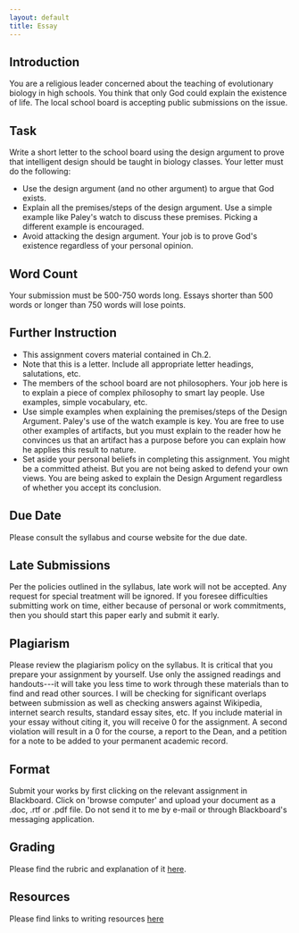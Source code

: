```yaml
---
layout: default
title: Essay
---
```




## Introduction 

You are a religious leader concerned about the teaching of evolutionary biology in high schools. You think that only God could explain the existence of life. The local school board is accepting public submissions on the issue. 


## Task

Write a short letter to the school board using the design argument to prove that intelligent design should be taught in biology classes. Your letter must do the following:

+ Use the design argument (and no other argument) to argue that God exists. 
+ Explain all the premises/steps of the design argument. Use a simple example like Paley's watch to discuss these premises. Picking a different example is encouraged.
+ Avoid attacking the design argument. Your job is to prove God's existence regardless of your personal opinion.


## Word Count

Your submission must be 500-750 words long. Essays shorter than 500 words or longer than 750 words will lose points. 

## Further Instruction 

+ This assignment covers material contained in Ch.2.
+ Note that this is a letter. Include all appropriate letter headings, salutations, etc. 
+ The members of the school board are not philosophers. Your job here is to explain a piece of complex philosophy to smart lay people. Use examples, simple vocabulary, etc. 
+ Use simple examples when explaining the premises/steps of the Design Argument. Paley's use of the watch example is key. You are free to use other examples of artifacts, but you must explain to the reader how he convinces us that an artifact has a purpose before you can explain how he applies this result to nature.   
+ Set aside your personal beliefs in completing this assignment. You might be a committed atheist. But you are not being asked to defend your own views. You are being asked to explain the Design Argument regardless of whether you accept its conclusion.   

## Due Date
Please consult the syllabus and course website for the due date.

## Late Submissions

Per the policies outlined in the syllabus, late work will not be accepted. Any request for special treatment will be ignored. If you foresee difficulties submitting work on time, either because of personal or work commitments, then you should start this paper early and submit it early. 

## Plagiarism

Please review the plagiarism policy on the syllabus. It is critical that you prepare your assignment by yourself. Use only the assigned readings and handouts---it will take you less time to work through these materials than to find and read other sources. I will be checking for significant overlaps between submission as well as checking answers against Wikipedia, internet search results, standard essay sites, etc. If you include material in your essay without citing it, you will receive 0 for the assignment. A second violation will result in a 0 for the course, a report to the Dean, and a petition for a note to be added to your permanent academic record.

## Format

Submit your works by first clicking on the relevant assignment in Blackboard. Click on 'browse computer' and upload your document as a .doc, .rtf or .pdf file. Do not send it to me by e-mail or through Blackboard's messaging application. 

## Grading
Please find the rubric and explanation of it [here](/Teaching/Grading/).

## Resources
Please find links to writing resources [here](/Teaching/Resources/)




